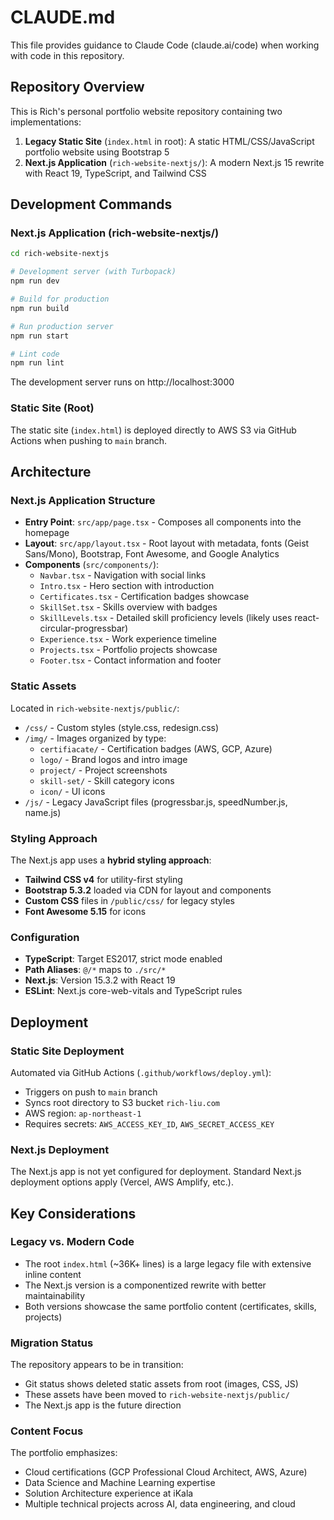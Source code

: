 # CLAUDE.md

This file provides guidance to Claude Code (claude.ai/code) when working with code in this repository.

## Repository Overview

This is Rich's personal portfolio website repository containing two implementations:

1. **Legacy Static Site** (`index.html` in root): A static HTML/CSS/JavaScript portfolio website using Bootstrap 5
2. **Next.js Application** (`rich-website-nextjs/`): A modern Next.js 15 rewrite with React 19, TypeScript, and Tailwind CSS

## Development Commands

### Next.js Application (rich-website-nextjs/)

```bash
cd rich-website-nextjs

# Development server (with Turbopack)
npm run dev

# Build for production
npm run build

# Run production server
npm run start

# Lint code
npm run lint
```

The development server runs on http://localhost:3000

### Static Site (Root)

The static site (`index.html`) is deployed directly to AWS S3 via GitHub Actions when pushing to `main` branch.

## Architecture

### Next.js Application Structure

- **Entry Point**: `src/app/page.tsx` - Composes all components into the homepage
- **Layout**: `src/app/layout.tsx` - Root layout with metadata, fonts (Geist Sans/Mono), Bootstrap, Font Awesome, and Google Analytics
- **Components** (`src/components/`):
  - `Navbar.tsx` - Navigation with social links
  - `Intro.tsx` - Hero section with introduction
  - `Certificates.tsx` - Certification badges showcase
  - `SkillSet.tsx` - Skills overview with badges
  - `SkillLevels.tsx` - Detailed skill proficiency levels (likely uses react-circular-progressbar)
  - `Experience.tsx` - Work experience timeline
  - `Projects.tsx` - Portfolio projects showcase
  - `Footer.tsx` - Contact information and footer

### Static Assets

Located in `rich-website-nextjs/public/`:
- `/css/` - Custom styles (style.css, redesign.css)
- `/img/` - Images organized by type:
  - `certifiacate/` - Certification badges (AWS, GCP, Azure)
  - `logo/` - Brand logos and intro image
  - `project/` - Project screenshots
  - `skill-set/` - Skill category icons
  - `icon/` - UI icons
- `/js/` - Legacy JavaScript files (progressbar.js, speedNumber.js, name.js)

### Styling Approach

The Next.js app uses a **hybrid styling approach**:
- **Tailwind CSS v4** for utility-first styling
- **Bootstrap 5.3.2** loaded via CDN for layout and components
- **Custom CSS** files in `/public/css/` for legacy styles
- **Font Awesome 5.15** for icons

### Configuration

- **TypeScript**: Target ES2017, strict mode enabled
- **Path Aliases**: `@/*` maps to `./src/*`
- **Next.js**: Version 15.3.2 with React 19
- **ESLint**: Next.js core-web-vitals and TypeScript rules

## Deployment

### Static Site Deployment

Automated via GitHub Actions (`.github/workflows/deploy.yml`):
- Triggers on push to `main` branch
- Syncs root directory to S3 bucket `rich-liu.com`
- AWS region: `ap-northeast-1`
- Requires secrets: `AWS_ACCESS_KEY_ID`, `AWS_SECRET_ACCESS_KEY`

### Next.js Deployment

The Next.js app is not yet configured for deployment. Standard Next.js deployment options apply (Vercel, AWS Amplify, etc.).

## Key Considerations

### Legacy vs. Modern Code

- The root `index.html` (~36K+ lines) is a large legacy file with extensive inline content
- The Next.js version is a componentized rewrite with better maintainability
- Both versions showcase the same portfolio content (certificates, skills, projects)

### Migration Status

The repository appears to be in transition:
- Git status shows deleted static assets from root (images, CSS, JS)
- These assets have been moved to `rich-website-nextjs/public/`
- The Next.js app is the future direction

### Content Focus

The portfolio emphasizes:
- Cloud certifications (GCP Professional Cloud Architect, AWS, Azure)
- Data Science and Machine Learning expertise
- Solution Architecture experience at iKala
- Multiple technical projects across AI, data engineering, and cloud
